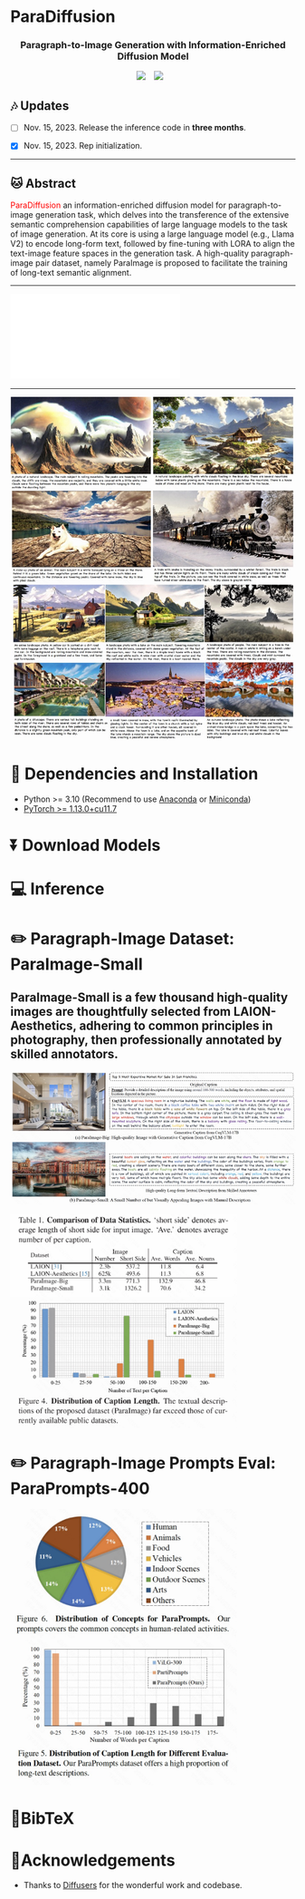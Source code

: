 # ParaDiffusion
### <div align="center"> Paragraph-to-Image Generation with Information-Enriched Diffusion Model <div> 

<div align="center">
  <a href="aaa"><img src="https://img.shields.io/static/v1?label=Project%20Page&message=Github&color=blue&logo=github-pages"></a> &ensp;
  <a href="aa"><img src="https://img.shields.io/static/v1?label=Paper&message=Arxiv&color=red&logo=arxiv"></a> &ensp;
</div>

## :notes: **Updates**

- [ ] Nov. 15, 2023. Release the inference code in **three months**.
- [x] Nov. 15, 2023. Rep initialization.


---

## 🐱 Abstract
<font color="red">ParaDiffusion</font> an information-enriched diffusion model for paragraph-to-image generation task, which delves into the transference of the extensive semantic comprehension capabilities of large language models to the task of image generation. At its core is using a large language model (e.g., Llama V2) to encode long-form text, followed by fine-tuning with LORA to align the text-image feature spaces in the generation task. A high-quality paragraph-image pair dataset, namely ParaImage is proposed to facilitate the training of long-text semantic alignment.

---

![image.](asset/images/fig1_teasers.pdf)

---
![image.](asset/images/1700796567631.png)


# 🔧 Dependencies and Installation

- Python >= 3.10 (Recommend to use [Anaconda](https://www.anaconda.com/download/#linux) or [Miniconda](https://docs.conda.io/en/latest/miniconda.html))
- [PyTorch >= 1.13.0+cu11.7](https://pytorch.org/)


# ⏬ Download Models


# 💻 Inference



# ✏️ Paragraph-Image Dataset: ParaImage-Small
ParaImage-Small is a few thousand high-quality images are thoughtfully selected from LAION-Aesthetics, adhering to common principles in photography, then professionally annotated by skilled annotators. 
---
![image.](asset/images/1700796834574.png)

<img src="asset/images/1700797160959.png" width="400"/>  <img src="asset/images/1700797178853.png" width="400"/>



# ✏️ Paragraph-Image Prompts Eval: ParaPrompts-400
<img src="asset/images/1700797464794.jpg" width="400"/>  <img src="asset/images/1700797453021.jpg" width="400"/>



# 📖BibTeX

    
# 🤗Acknowledgements
- Thanks to [Diffusers](https://github.com/huggingface/diffusers) for the wonderful work and codebase.
